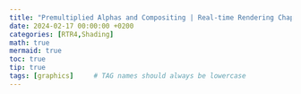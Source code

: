 ```yaml
---
title: "Premultiplied Alphas and Compositing | Real-time Rendering Chapter 5.5.3"
date: 2024-02-17 00:00:00 +0200
categories: [RTR4,Shading]
math: true
mermaid: true
toc: true
tip: true
tags: [graphics]     # TAG names should always be lowercase
---
```

